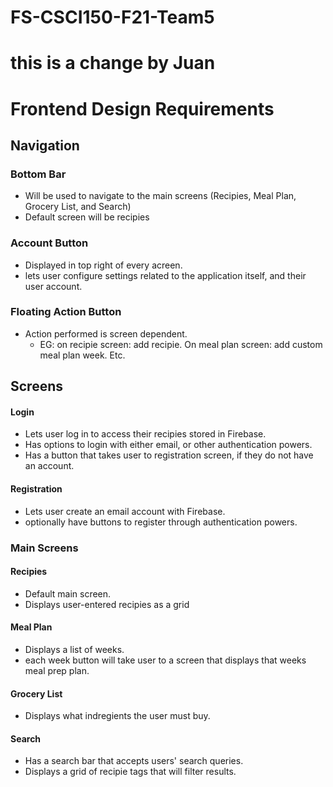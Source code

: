 # FS-CSCI150-F21-Team5

# this is a change by Juan

# Frontend Design Requirements

## Navigation
### Bottom Bar
* Will be used to navigate to the main screens (Recipies, Meal Plan, Grocery List, and Search)
* Default screen will be recipies 

### Account Button
* Displayed in top right of every acreen.
* lets user configure settings related to the application itself, and their user account.

### Floating Action Button
* Action performed is screen dependent.
    * EG: on recipie screen: add recipie. On meal plan screen: add custom meal plan week. Etc.

## Screens
#### Login
* Lets user log in to access their recipies stored in Firebase.
* Has options to login with either email, or other authentication powers.
* Has a button that takes user to registration screen, if they do not have an account.

#### Registration
* Lets user create an email account with Firebase.
* optionally have buttons to register through authentication powers.

### Main Screens
#### Recipies
* Default main screen.
* Displays user-entered recipies as a grid 

#### Meal Plan
* Displays a list of weeks.
* each week button will take user to a screen that displays that weeks meal prep plan.

#### Grocery List
* Displays what indregients the user must buy.

#### Search
* Has a search bar that accepts users' search queries.
* Displays a grid of recipie tags that will filter results.